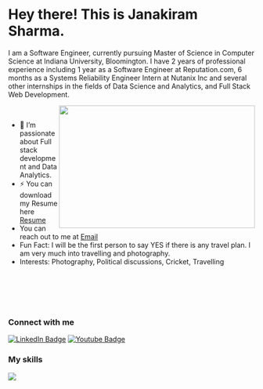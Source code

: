 # Hey there! This is Janakiram Sharma.

I am a Software Engineer, currently pursuing Master of Science in Computer Science at Indiana University, Bloomington. I have 2 years of professional experience including 1 year as a Software Engineer at Reputation.com, 6 months as a Systems Reliability Engineer Intern at Nutanix Inc and several other internships in the fields of Data Science and Analytics, and Full Stack Web Development. 

<img src="https://resumeworded.com/skills-and-keywords/img/software-engineering.jpeg" align="right" width="400px" height="250px"/>
<br clear="left"/>
<ul>
<li> 🌱 I’m passionate about Full stack development and Data Analytics. </li>
  <li>⚡ You can download my Resume here <a href="https://drive.google.com/file/d/1LmCSXSRjNfMm--Fq45LQOqJySUkb261_/view?usp=drive_link">Resume</a></li>
  <li>You can reach out to me at <a href="jkashig@iu.edu">Email</a></li>
<li>Fun Fact: I will be the first person to say YES if there is any travel plan. I am very much into travelling and photography.</li>
<li>Interests: Photography, Political discussions, Cricket, Travelling </li>
</ul>
<br>
<br>
<br>
<br>
<div id="badges" align="left">
  <h3>Connect with me</h3>
  <a href="https://www.linkedin.com/in/janakiram-sharma-4610a2194/">
  <img src="https://img.shields.io/badge/LinkedIn-blue?style=for-the-badge&logo=linkedin&logoColor=white" alt="LinkedIn Badge"/></a>
  <a href="https://janakiramsharma.medium.com/">
  <img src="https://img.shields.io/badge/medium-black?style=for-the-badge&logo=medium&logoColor=white" alt="Youtube Badge"/></a>
</div>
<p align="center">
  <h3>My skills</h3>
  <a href="https://skillicons.dev">
    <img src="https://skillicons.dev/icons?i=html,css,javascript,java,react,angular,nodejs,python,c,cpp,git,aws,azure,gcp,tableau,powerbi,sql,php,firebase,mongodb,kotlin,typescript,linux,scikitlearn,postgresql,tensorflow" />
  </a>
</p>

